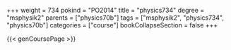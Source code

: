 +++
weight = 734
pokind = "PO2014"
title = "physics734"
degree = "msphysik2"
parents = ["physics70b"]
tags = ["msphysik2", "physics734", "physics70b"]
categories = ["course"]
bookCollapseSection = false
+++

{{< genCoursePage >}}
